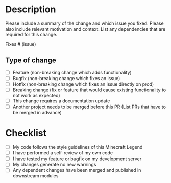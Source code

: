 # Description

Please include a summary of the change and which issue you fixed.
Please also include relevant motivation and context. List any dependencies that are required for this change.

Fixes # (issue)

## Type of change

- [ ] Feature (non-breaking change which adds functionality)
- [ ] Bugfix (non-breaking change which fixes an issue)
- [ ] Hotfix (non-breaking change which fixes an issue directly on prod)
- [ ] Breaking change (fix or feature that would cause existing functionality to not work as expected)
- [ ] This change requires a documentation update
- [ ] Another project needs to be merged before this PR (List PRs that have to be merged in advance)

# Checklist

- [ ] My code follows the style guidelines of this Minecraft Legend
- [ ] I have performed a self-review of my own code
- [ ] I have tested my feature or bugfix on my development server
- [ ] My changes generate no new warnings
- [ ] Any dependent changes have been merged and published in downstream modules